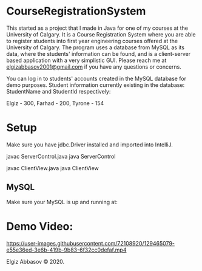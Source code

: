# CourseRegistrationSystem
This started as a project that I made in Java for one of my courses at the University of Calgary. It is a Course Registration System where you are able to register students into first year engineering courses offered at the University of Calgary. The program uses a database from MySQL as its data, where the students' information can be found, and is a client-server based application with a very simplistic GUI. Please reach me at elgizabbasov2001@gmail.com if you have any questions or concerns.

You can log in to students' accounts created in the MySQL database for demo purposes. 
Student information currently existing in the database: 
StudentName and StudentId respectively: 

Elgiz - 300, Farhad - 200, Tyrone - 154

# Setup
Make sure you have jdbc.Driver installed and imported into IntelliJ.

javac ServerControl.java
java ServerControl

javac ClientView.java
java ClientView

## MySQL
Make sure your MySQL is up and running at: 

# Demo Video:

https://user-images.githubusercontent.com/72108920/129465079-e55e36ed-3e6b-419b-9b83-6f32cc0defaf.mp4

Elgiz Abbasov © 2020.
